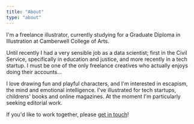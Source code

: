```yaml
---
title: "About"
type: "about"
---
```


I'm a freelance illustrator, currently studying for a Graduate Diploma in Illustration at Camberwell College of Arts.

Until recently I had a very sensible job as a data scientist; first in the Civil Service, specifically in education and justice, and more recently in a tech startup. I must be one of the only freelance creatives who actually enjoys doing their accounts...

I love drawing fun and playful characters, and I'm interested in escapism, the mind and emotional intelligence. I've illustrated for tech startups, childrens' books and online magazines. At the moment I'm particularly seeking editorial work.

If you'd like to work together, please [get in touch](mailto:vicky.hughes@hotmail.com)!

